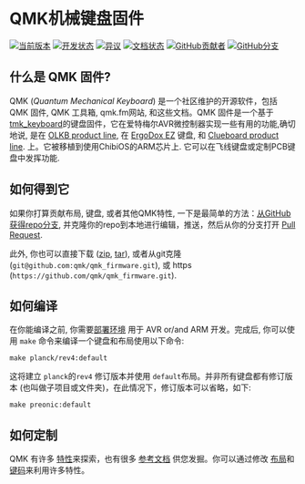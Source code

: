 # QMK机械键盘固件

[![当前版本](https://img.shields.io/github/tag/qmk/qmk_firmware.svg)](https://github.com/qmk/qmk_firmware/tags)
[![开发状态](https://travis-ci.com/qmk/qmk_firmware.svg?branch=master)](https://travis-ci.com/qmk/qmk_firmware)
[![异议](https://img.shields.io/discord/440868230475677696.svg)](https://discord.gg/Uq7gcHh)
[![文档状态](https://img.shields.io/badge/docs-ready-orange.svg)](https://docs.qmk.fm)
[![GitHub贡献者](https://img.shields.io/github/contributors/qmk/qmk_firmware.svg)](https://github.com/qmk/qmk_firmware/pulse/monthly)
[![GitHub分支](https://img.shields.io/github/forks/qmk/qmk_firmware.svg?style=social&label=Fork)](https://github.com/qmk/qmk_firmware/)

## 什么是 QMK 固件?

QMK (*Quantum Mechanical Keyboard*) 是一个社区维护的开源软件，包括 QMK 固件, QMK 工具箱, qmk.fm网站, 和这些文档。QMK 固件是一个基于[tmk\_keyboard](https://github.com/tmk/tmk_keyboard)的键盘固件，它在爱特梅尔AVR微控制器实现一些有用的功能,确切地说, 是在 [OLKB product line](https://olkb.com), 在 [ErgoDox EZ](https://www.ergodox-ez.com) 键盘, 和 [Clueboard product line](https://clueboard.co/). 上。它被移植到使用ChibiOS的ARM芯片上. 它可以在飞线键盘或定制PCB键盘中发挥功能.

## 如何得到它

如果你打算贡献布局, 键盘, 或者其他QMK特性, 一下是最简单的方法：[从GitHub获得repo分支](https://github.com/qmk/qmk_firmware#fork-destination-box), 并克隆你的repo到本地进行编辑，推送，然后从你的分支打开 [Pull Request](https://github.com/qmk/qmk_firmware/pulls).

此外, 你也可以直接下载 ([zip](https://github.com/qmk/qmk_firmware/zipball/master), [tar](https://github.com/qmk/qmk_firmware/tarball/master)), 或者从git克隆 (`git@github.com:qmk/qmk_firmware.git`), 或 https (`https://github.com/qmk/qmk_firmware.git`).

## 如何编译

在你能编译之前, 你需要[部署环境](zh-cn/getting_started_build_tools.md) 用于 AVR or/and ARM 开发。完成后, 你可以使用 `make` 命令来编译一个键盘和布局使用以下命令:

    make planck/rev4:default

这将建立 `planck`的`rev4` 修订版本并使用 `default`布局。并非所有键盘都有修订版本 (也叫做子项目或文件夹)，在此情况下，修订版本可以省略，如下:

    make preonic:default

## 如何定制

QMK 有许多 [特性](zh-cn/features.md)来探索，也有很多 [参考文档](https://docs.qmk.fm) 供您发掘。你可以通过修改 [布局](zh-cn/keymap.md)和[键码](zh-cn/keycodes.md)来利用许多特性。
